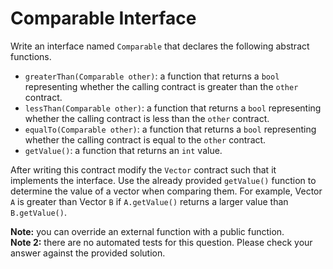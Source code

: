 # Comparable Interface

Write an interface named `Comparable` that declares the following abstract functions.

- `greaterThan(Comparable other)`: a function that returns a `bool` representing whether the calling contract is greater than the `other` contract.
- `lessThan(Comparable other)`: a function that returns a `bool` representing whether the calling contract is less than the `other` contract.
- `equalTo(Comparable other)`: a function that returns a `bool` representing whether the calling contract is equal to the `other` contract.
- `getValue()`: a function that returns an `int` value.

After writing this contract modify the `Vector` contract such that it implements the interface. Use the already provided `getValue()` function to determine the value of a vector when comparing them. For example, Vector `A` is greater than Vector `B` if `A.getValue()` returns a larger value than `B.getValue()`.

**Note:** you can override an external function with a public function.  
**Note 2:** there are no automated tests for this question. Please check your answer against the provided solution.
